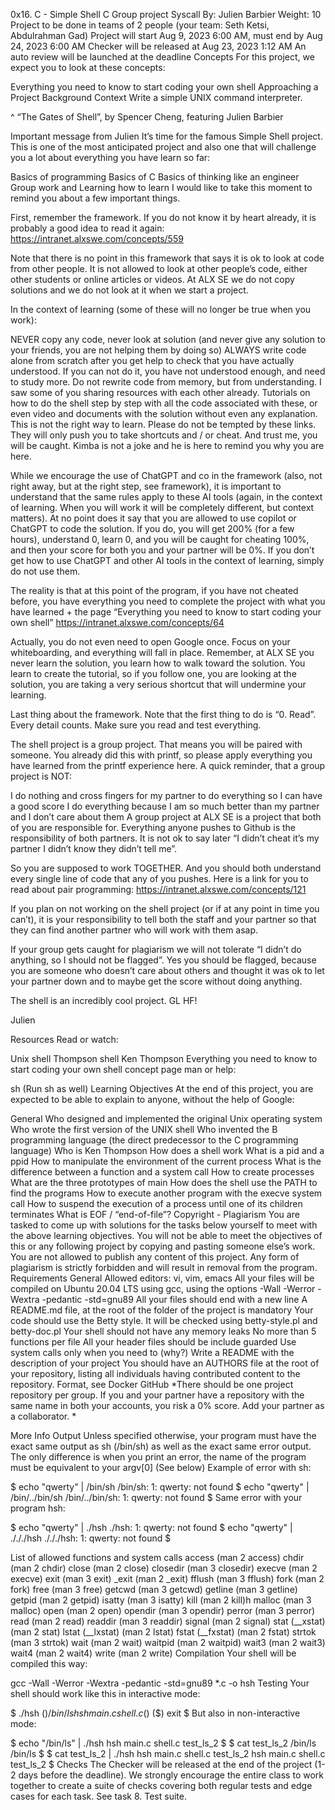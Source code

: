 0x16. C - Simple Shell
C
Group project
Syscall
 By: Julien Barbier
 Weight: 10
 Project to be done in teams of 2 people (your team: Seth Ketsi, Abdulrahman Gad)
 Project will start Aug 9, 2023 6:00 AM, must end by Aug 24, 2023 6:00 AM
 Checker will be released at Aug 23, 2023 1:12 AM
 An auto review will be launched at the deadline
Concepts
For this project, we expect you to look at these concepts:

Everything you need to know to start coding your own shell
Approaching a Project
Background Context
Write a simple UNIX command interpreter.



^ “The Gates of Shell”, by Spencer Cheng, featuring Julien Barbier

Important message from Julien
It’s time for the famous Simple Shell project. This is one of the most anticipated project and also one that will challenge you a lot about everything you have learn so far:

Basics of programming
Basics of C
Basics of thinking like an engineer
Group work
and Learning how to learn
I would like to take this moment to remind you about a few important things.

First, remember the framework. If you do not know it by heart already, it is probably a good idea to read it again: https://intranet.alxswe.com/concepts/559

Note that there is no point in this framework that says it is ok to look at code from other people. It is not allowed to look at other people’s code, either other students or online articles or videos. At ALX SE we do not copy solutions and we do not look at it when we start a project.

In the context of learning (some of these will no longer be true when you work):

NEVER copy any code, never look at solution (and never give any solution to your friends, you are not helping them by doing so)
ALWAYS write code alone from scratch after you get help to check that you have actually understood. If you can not do it, you have not understood enough, and need to study more. Do not rewrite code from memory, but from understanding.
I saw some of you sharing resources with each other already. Tutorials on how to do the shell step by step with all the code associated with these, or even video and documents with the solution without even any explanation. This is not the right way to learn. Please do not be tempted by these links. They will only push you to take shortcuts and / or cheat. And trust me, you will be caught. Kimba is not a joke and he is here to remind you why you are here.

While we encourage the use of ChatGPT and co in the framework (also, not right away, but at the right step, see framework), it is important to understand that the same rules apply to these AI tools (again, in the context of learning. When you will work it will be completely different, but context matters). At no point does it say that you are allowed to use copilot or ChatGPT to code the solution. If you do, you will get 200% (for a few hours), understand 0, learn 0, and you will be caught for cheating 100%, and then your score for both you and your partner will be 0%. If you don’t get how to use ChatGPT and other AI tools in the context of learning, simply do not use them.

The reality is that at this point of the program, if you have not cheated before, you have everything you need to complete the project with what you have learned + the page “Everything you need to know to start coding your own shell” https://intranet.alxswe.com/concepts/64

Actually, you do not even need to open Google once. Focus on your whiteboarding, and everything will fall in place. Remember, at ALX SE you never learn the solution, you learn how to walk toward the solution. You learn to create the tutorial, so if you follow one, you are looking at the solution, you are taking a very serious shortcut that will undermine your learning.

Last thing about the framework. Note that the first thing to do is “0. Read”. Every detail counts. Make sure you read and test everything.

The shell project is a group project. That means you will be paired with someone. You already did this with printf, so please apply everything you have learned from the printf experience here. A quick reminder, that a group project is NOT:

I do nothing and cross fingers for my partner to do everything so I can have a good score
I do everything because I am so much better than my partner and I don’t care about them
A group project at ALX SE is a project that both of you are responsible for. Everything anyone pushes to Github is the responsibility of both partners. It is not ok to say later “I didn’t cheat it’s my partner I didn’t know they didn’t tell me”.

So you are supposed to work TOGETHER. And you should both understand every single line of code that any of you pushes. Here is a link for you to read about pair programming: https://intranet.alxswe.com/concepts/121

If you plan on not working on the shell project (or if at any point in time you can’t), it is your responsibility to tell both the staff and your partner so that they can find another partner who will work with them asap.

If your group gets caught for plagiarism we will not tolerate “I didn’t do anything, so I should not be flagged”. Yes you should be flagged, because you are someone who doesn’t care about others and thought it was ok to let your partner down and to maybe get the score without doing anything.

The shell is an incredibly cool project. GL HF!

Julien

Resources
Read or watch:

Unix shell
Thompson shell
Ken Thompson
Everything you need to know to start coding your own shell concept page
man or help:

sh (Run sh as well)
Learning Objectives
At the end of this project, you are expected to be able to explain to anyone, without the help of Google:

General
Who designed and implemented the original Unix operating system
Who wrote the first version of the UNIX shell
Who invented the B programming language (the direct predecessor to the C programming language)
Who is Ken Thompson
How does a shell work
What is a pid and a ppid
How to manipulate the environment of the current process
What is the difference between a function and a system call
How to create processes
What are the three prototypes of main
How does the shell use the PATH to find the programs
How to execute another program with the execve system call
How to suspend the execution of a process until one of its children terminates
What is EOF / “end-of-file”?
Copyright - Plagiarism
You are tasked to come up with solutions for the tasks below yourself to meet with the above learning objectives.
You will not be able to meet the objectives of this or any following project by copying and pasting someone else’s work.
You are not allowed to publish any content of this project.
Any form of plagiarism is strictly forbidden and will result in removal from the program.
Requirements
General
Allowed editors: vi, vim, emacs
All your files will be compiled on Ubuntu 20.04 LTS using gcc, using the options -Wall -Werror -Wextra -pedantic -std=gnu89
All your files should end with a new line
A README.md file, at the root of the folder of the project is mandatory
Your code should use the Betty style. It will be checked using betty-style.pl and betty-doc.pl
Your shell should not have any memory leaks
No more than 5 functions per file
All your header files should be include guarded
Use system calls only when you need to (why?)
Write a README with the description of your project
You should have an AUTHORS file at the root of your repository, listing all individuals having contributed content to the repository. Format, see Docker
GitHub
*There should be one project repository per group. If you and your partner have a repository with the same name in both your accounts, you risk a 0% score. Add your partner as a collaborator. *

More Info
Output
Unless specified otherwise, your program must have the exact same output as sh (/bin/sh) as well as the exact same error output.
The only difference is when you print an error, the name of the program must be equivalent to your argv[0] (See below)
Example of error with sh:

$ echo "qwerty" | /bin/sh
/bin/sh: 1: qwerty: not found
$ echo "qwerty" | /bin/../bin/sh
/bin/../bin/sh: 1: qwerty: not found
$
Same error with your program hsh:

$ echo "qwerty" | ./hsh
./hsh: 1: qwerty: not found
$ echo "qwerty" | ./././hsh
./././hsh: 1: qwerty: not found
$

List of allowed functions and system calls
access (man 2 access)
chdir (man 2 chdir)
close (man 2 close)
closedir (man 3 closedir)
execve (man 2 execve)
exit (man 3 exit)
_exit (man 2 _exit)
fflush (man 3 fflush)
fork (man 2 fork)
free (man 3 free)
getcwd (man 3 getcwd)
getline (man 3 getline)
getpid (man 2 getpid)
isatty (man 3 isatty)
kill (man 2 kill)h
malloc (man 3 malloc)
open (man 2 open)
opendir (man 3 opendir)
perror (man 3 perror)
read (man 2 read)
readdir (man 3 readdir)
signal (man 2 signal)
stat (__xstat) (man 2 stat)
lstat (__lxstat) (man 2 lstat)
fstat (__fxstat) (man 2 fstat)
strtok (man 3 strtok)
wait (man 2 wait)
waitpid (man 2 waitpid)
wait3 (man 2 wait3)
wait4 (man 2 wait4)
write (man 2 write)
Compilation
Your shell will be compiled this way:

gcc -Wall -Werror -Wextra -pedantic -std=gnu89 *.c -o hsh
Testing
Your shell should work like this in interactive mode:

$ ./hsh
($) /bin/ls
hsh main.c shell.c
($)
($) exit
$
But also in non-interactive mode:

$ echo "/bin/ls" | ./hsh
hsh main.c shell.c test_ls_2
$
$ cat test_ls_2
/bin/ls
/bin/ls
$
$ cat test_ls_2 | ./hsh
hsh main.c shell.c test_ls_2
hsh main.c shell.c test_ls_2
$
Checks
The Checker will be released at the end of the project (1-2 days before the deadline). We strongly encourage the entire class to work together to create a suite of checks covering both regular tests and edge cases for each task. See task 8. Test suite.